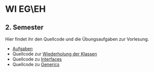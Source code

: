 # WI EG\EH
## 2. Semester

Hier findet ihr den Quellcode und die Übungsaufgaben zur Vorlesung.

- [Aufgaben](Aufgaben.pdf)
- Quellcode zur [Wiederholung der Klassen](Klassen-Wiederholung)
- Quellcode zu [Interfaces](Interfaces)
- Quellcode zu [Generics](Generics)

